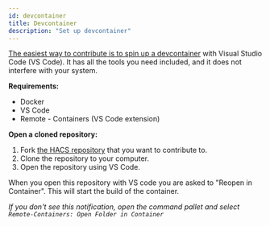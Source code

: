 ```yaml
---
id: devcontainer
title: Devcontainer
description: "Set up devcontainer"
---
```


[The easiest way to contribute is to spin up a devcontainer](https://code.visualstudio.com/docs/remote/containers) with Visual Studio Code (VS Code). It has all the tools you need included, and it does not interfere with your system.

**Requirements:**

- Docker
- VS Code
- Remote - Containers (VS Code extension)

**Open a cloned repository:**

1. Fork [the HACS repository](https://github.com/hacs) that you want to contribute to.
2. Clone the repository to your computer.
3. Open the repository using VS Code.

When you open this repository with VS code you are asked to "Reopen in Container". This will start the build of the container.

*If you don't see this notification, open the command pallet and select  `Remote-Containers: Open Folder in Container`*
